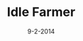 ---
layout: showcase
title: "Idle Farmer"
flash: http://www.kongregate.com/games/junjo/idle-farmer
website: http://www.kongregate.com/games/junjo/idle-farmer
date: "9-2-2014"
---
